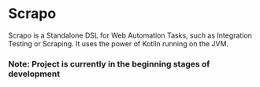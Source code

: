 # Scrapo

Scrapo is a Standalone DSL for Web Automation Tasks, such as Integration Testing or Scraping. It uses the power of Kotlin running on the JVM.

### Note: Project is currently in the beginning stages of development 
